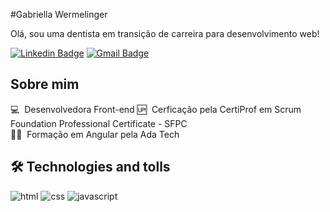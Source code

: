 #Gabriella Wermelinger

Olá, sou uma dentista em transição de carreira para desenvolvimento web!

[![Linkedin Badge](https://img.shields.io/badge/LinkedIn-GabriellaWermelinger-blue?style=flat-square&logo=Linkedin&logoColor=white&link=https://www.linkedin.com/in/gabriella-wermelinger)](https://www.linkedin.com/in/gabriella-wermelinger/) 
[![Gmail Badge](https://img.shields.io/badge/-gabriellawermelinger6@gmail.com-c14438?style=flat-square&logo=Gmail&logoColor=white&link=mailto:gabriellawermelinger6@gmail.com)](mailto:gabriellawermelinger6@gmail.com)

## Sobre mim

💻 &nbsp;Desenvolvedora Front-end
🆙 &nbsp;Cerficação pela CertiProf em Scrum Foundation Professional Certificate - SFPC  
👨‍🏫 &nbsp;Formação em Angular pela Ada Tech

## 🛠️ Technologies and tolls

![html](https://img.shields.io/badge/HTML5-E34F26?style=for-the-badge&logo=html5&logoColor=white)
![css](https://img.shields.io/badge/CSS3-1572B6?style=for-the-badge&logo=css3&logoColor=white)
![javascript](https://img.shields.io/badge/JavaScript-F7DF1E?style=for-the-badge&logo=javascript&logoColor=black)
